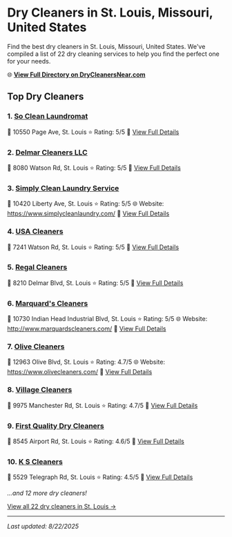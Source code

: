 # Dry Cleaners in St. Louis, Missouri, United States

Find the best dry cleaners in St. Louis, Missouri, United States. We've compiled a list of 22 dry cleaning services to help you find the perfect one for your needs.

🌐 **[View Full Directory on DryCleanersNear.com](https://drycleanersnear.com/city/US/Missouri/St.%20Louis)**

## Top Dry Cleaners

### 1. [So Clean Laundromat](https://drycleanersnear.com/dryCleaner/686f1eb51cef475d4de83ca3/so-clean-laundromat)
📍 10550 Page Ave, St. Louis
⭐ Rating: 5/5
🔗 [View Full Details](https://drycleanersnear.com/dryCleaner/686f1eb51cef475d4de83ca3/so-clean-laundromat)

### 2. [Delmar Cleaners LLC](https://drycleanersnear.com/dryCleaner/686f1ebc1cef475d4de83da3/delmar-cleaners-llc)
📍 8080 Watson Rd, St. Louis
⭐ Rating: 5/5
🔗 [View Full Details](https://drycleanersnear.com/dryCleaner/686f1ebc1cef475d4de83da3/delmar-cleaners-llc)

### 3. [Simply Clean Laundry Service](https://drycleanersnear.com/dryCleaner/686f1ee91cef475d4de83f0a/simply-clean-laundry-service)
📍 10420 Liberty Ave, St. Louis
⭐ Rating: 5/5
🌐 Website: https://www.simplycleanlaundry.com/
🔗 [View Full Details](https://drycleanersnear.com/dryCleaner/686f1ee91cef475d4de83f0a/simply-clean-laundry-service)

### 4. [USA Cleaners](https://drycleanersnear.com/dryCleaner/686f1f121cef475d4de8403e/usa-cleaners)
📍 7241 Watson Rd, St. Louis
⭐ Rating: 5/5
🔗 [View Full Details](https://drycleanersnear.com/dryCleaner/686f1f121cef475d4de8403e/usa-cleaners)

### 5. [Regal Cleaners](https://drycleanersnear.com/dryCleaner/686f1f191cef475d4de8406d/regal-cleaners)
📍 8210 Delmar Blvd, St. Louis
⭐ Rating: 5/5
🔗 [View Full Details](https://drycleanersnear.com/dryCleaner/686f1f191cef475d4de8406d/regal-cleaners)

### 6. [Marquard's Cleaners](https://drycleanersnear.com/dryCleaner/686f1f471cef475d4de841e4/marquard-s-cleaners)
📍 10730 Indian Head Industrial Blvd, St. Louis
⭐ Rating: 5/5
🌐 Website: http://www.marquardscleaners.com/
🔗 [View Full Details](https://drycleanersnear.com/dryCleaner/686f1f471cef475d4de841e4/marquard-s-cleaners)

### 7. [Olive Cleaners](https://drycleanersnear.com/dryCleaner/686f1f421cef475d4de841c5/olive-cleaners)
📍 12963 Olive Blvd, St. Louis
⭐ Rating: 4.7/5
🌐 Website: https://www.olivecleaners.com/
🔗 [View Full Details](https://drycleanersnear.com/dryCleaner/686f1f421cef475d4de841c5/olive-cleaners)

### 8. [Village Cleaners](https://drycleanersnear.com/dryCleaner/686f1f4e1cef475d4de84223/village-cleaners)
📍 9975 Manchester Rd, St. Louis
⭐ Rating: 4.7/5
🔗 [View Full Details](https://drycleanersnear.com/dryCleaner/686f1f4e1cef475d4de84223/village-cleaners)

### 9. [First Quality Dry Cleaners](https://drycleanersnear.com/dryCleaner/686f1f0a1cef475d4de84009/first-quality-dry-cleaners)
📍 8545 Airport Rd, St. Louis
⭐ Rating: 4.6/5
🔗 [View Full Details](https://drycleanersnear.com/dryCleaner/686f1f0a1cef475d4de84009/first-quality-dry-cleaners)

### 10. [K S Cleaners](https://drycleanersnear.com/dryCleaner/686f1eb41cef475d4de83c65/k-s-cleaners)
📍 5529 Telegraph Rd, St. Louis
⭐ Rating: 4.5/5
🔗 [View Full Details](https://drycleanersnear.com/dryCleaner/686f1eb41cef475d4de83c65/k-s-cleaners)


*...and 12 more dry cleaners!*

[View all 22 dry cleaners in St. Louis →](https://drycleanersnear.com/city/US/Missouri/St.%20Louis)

---

*Last updated: 8/22/2025*
